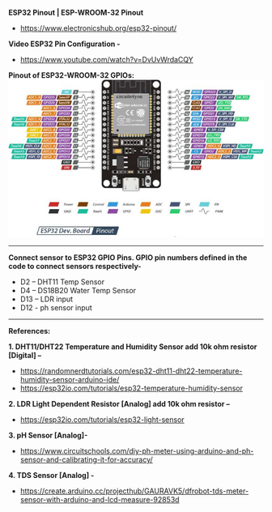 **ESP32 Pinout | ESP-WROOM-32 Pinout**
* https://www.electronicshub.org/esp32-pinout/

**Video ESP32 Pin Configuration -**
* https://www.youtube.com/watch?v=DvUvWrdaCQY

**Pinout of ESP32-WROOM-32 GPIOs:**
![image](https://github.com/runalb/Hydroponic-IoT-Project/blob/main/ESP32-Pinout.jpg?raw=true)



-----------------------------------------------------------------------------------

**Connect sensor to ESP32 GPIO Pins. GPIO pin numbers defined in the code to connect sensors respectively-**

* D2 – DHT11 Temp Sensor
* D4 – DS18B20 Water Temp Sensor
* D13 – LDR input
* D12 - ph sensor input


-----------------------------------------------------------------------------------
 
**References:**

**1.	DHT11/DHT22 Temperature and Humidity Sensor add 10k ohm resistor [Digital] –**
* https://randomnerdtutorials.com/esp32-dht11-dht22-temperature-humidity-sensor-arduino-ide/ 
* https://esp32io.com/tutorials/esp32-temperature-humidity-sensor

**2.	LDR Light Dependent Resistor [Analog] add 10k ohm resistor –**
*	https://esp32io.com/tutorials/esp32-light-sensor

**3.	pH Sensor [Analog]-**
*	https://www.circuitschools.com/diy-ph-meter-using-arduino-and-ph-sensor-and-calibrating-it-for-accuracy/

**4.	TDS Sensor [Analog] -**
*	https://create.arduino.cc/projecthub/GAURAVK5/dfrobot-tds-meter-sensor-with-arduino-and-lcd-measure-92853d

